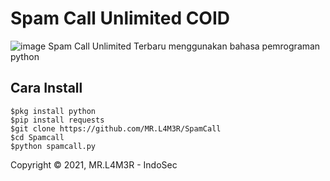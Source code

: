 # Spam Call Unlimited COID
![image](https://github.com/MR.L4M3R/SpamCall/blob/master/spamc.jpg)
Spam Call Unlimited Terbaru menggunakan bahasa pemrograman python

## Cara Install
```
$pkg install python
$pip install requests
$git clone https://github.com/MR.L4M3R/SpamCall
$cd Spamcall
$python spamcall.py
```


Copyright © 2021, MR.L4M3R - IndoSec
